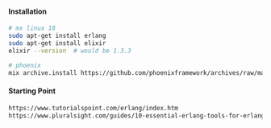 #### Installation
```bash
# mx linux 18
sudo apt-get install erlang
sudo apt-get install elixir
elixir --version  # would be 1.3.3

# phoenix
mix archive.install https://github.com/phoenixframework/archives/raw/master/phx_new-1.3.2.ez
```
#### Starting Point
```html
https://www.tutorialspoint.com/erlang/index.htm
https://www.pluralsight.com/guides/10-essential-erlang-tools-for-erlang-developers
```
